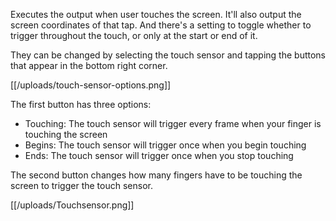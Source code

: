 Executes the output when user touches the screen. It'll also output the screen coordinates of that tap. And there's a setting to toggle whether to trigger throughout the touch, or only at the start or end of it.

They can be changed by selecting the touch sensor and tapping the buttons that appear in the bottom right corner.

[[/uploads/touch-sensor-options.png]]

The first button has three options:

* Touching: The touch sensor will trigger every frame when your finger is touching the screen
* Begins: The touch sensor will trigger once when you begin touching
* Ends: The touch sensor will trigger once when you stop touching

The second button changes how many fingers have to be touching the screen to trigger the touch sensor.

[[/uploads/Touchsensor.png]]